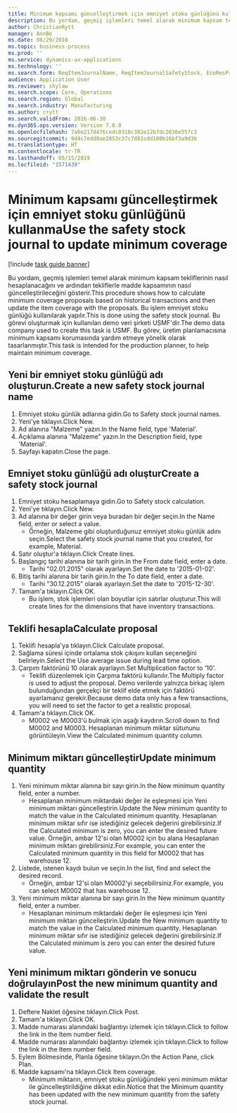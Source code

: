 ```yaml
---
title: Minimum kapsamı güncelleştirmek için emniyet stoku günlüğünü kullanma
description: Bu yordam, geçmiş işlemleri temel alarak minimum kapsam tekliflerinin nasıl hesaplanacağını ve ardından tekliflerle madde kapsamının nasıl güncelleştirileceğini gösterir.
author: ChristianRytt
manager: AnnBe
ms.date: 08/29/2018
ms.topic: business-process
ms.prod: ''
ms.service: dynamics-ax-applications
ms.technology: ''
ms.search.form: ReqItemJournalName, ReqItemJournalSafetyStock, EcoResProductInformationDialog, EcoResProductDetailsExtended, ReqItemTable
audience: Application User
ms.reviewer: shylaw
ms.search.scope: Core, Operations
ms.search.region: Global
ms.search.industry: Manufacturing
ms.author: crytt
ms.search.validFrom: 2016-06-30
ms.dyn365.ops.version: Version 7.0.0
ms.openlocfilehash: 7a6e217d476cedc0318c382e12b7dc2036e557c3
ms.sourcegitcommit: 9d4c7edd0ae2053c37c7d81cdd180b16bf3a9d3b
ms.translationtype: HT
ms.contentlocale: tr-TR
ms.lasthandoff: 05/15/2019
ms.locfileid: "1571439"
---
```

# <a name="use-the-safety-stock-journal-to-update-minimum-coverage"></a><span data-ttu-id="1098d-103">Minimum kapsamı güncelleştirmek için emniyet stoku günlüğünü kullanma</span><span class="sxs-lookup"><span data-stu-id="1098d-103">Use the safety stock journal to update minimum coverage</span></span>

[!include [task guide banner](../../includes/task-guide-banner.md)]

<span data-ttu-id="1098d-104">Bu yordam, geçmiş işlemleri temel alarak minimum kapsam tekliflerinin nasıl hesaplanacağını ve ardından tekliflerle madde kapsamının nasıl güncelleştirileceğini gösterir.</span><span class="sxs-lookup"><span data-stu-id="1098d-104">This procedure shows how to calculate minimum coverage proposals based on historical transactions and then update the item coverage with the proposals.</span></span> <span data-ttu-id="1098d-105">Bu işlem emniyet stoku günlüğü kullanılarak yapılır.</span><span class="sxs-lookup"><span data-stu-id="1098d-105">This is done using the safety stock journal.</span></span> <span data-ttu-id="1098d-106">Bu görevi oluşturmak için kullanılan demo veri şirketi USMF'dir.</span><span class="sxs-lookup"><span data-stu-id="1098d-106">The demo data company used to create this task is USMF.</span></span> <span data-ttu-id="1098d-107">Bu görev, üretim planlamacısına minimum kapsamı korumasında yardım etmeye yönelik olarak tasarlanmıştır.</span><span class="sxs-lookup"><span data-stu-id="1098d-107">This task is intended for the production planner, to help maintain minimum coverage.</span></span>


## <a name="create-a-new-safety-stock-journal-name"></a><span data-ttu-id="1098d-108">Yeni bir emniyet stoku günlüğü adı oluşturun.</span><span class="sxs-lookup"><span data-stu-id="1098d-108">Create a new safety stock journal name</span></span>
1. <span data-ttu-id="1098d-109">Emniyet stoku günlük adlarına gidin.</span><span class="sxs-lookup"><span data-stu-id="1098d-109">Go to Safety stock journal names.</span></span>
2. <span data-ttu-id="1098d-110">Yeni'ye tıklayın.</span><span class="sxs-lookup"><span data-stu-id="1098d-110">Click New.</span></span>
3. <span data-ttu-id="1098d-111">Ad alanına "Malzeme" yazın.</span><span class="sxs-lookup"><span data-stu-id="1098d-111">In the Name field, type 'Material'.</span></span>
4. <span data-ttu-id="1098d-112">Açıklama alanına "Malzeme" yazın.</span><span class="sxs-lookup"><span data-stu-id="1098d-112">In the Description field, type 'Material'.</span></span>
5. <span data-ttu-id="1098d-113">Sayfayı kapatın.</span><span class="sxs-lookup"><span data-stu-id="1098d-113">Close the page.</span></span>

## <a name="create-a-safety-stock-journal"></a><span data-ttu-id="1098d-114">Emniyet stoku günlüğü adı oluştur</span><span class="sxs-lookup"><span data-stu-id="1098d-114">Create a safety stock journal</span></span>
1. <span data-ttu-id="1098d-115">Emniyet stoku hesaplamaya gidin.</span><span class="sxs-lookup"><span data-stu-id="1098d-115">Go to Safety stock calculation.</span></span>
2. <span data-ttu-id="1098d-116">Yeni'ye tıklayın.</span><span class="sxs-lookup"><span data-stu-id="1098d-116">Click New.</span></span>
3. <span data-ttu-id="1098d-117">Ad alanına bir değer girin veya buradan bir değer seçin.</span><span class="sxs-lookup"><span data-stu-id="1098d-117">In the Name field, enter or select a value.</span></span>
    * <span data-ttu-id="1098d-118">Örneğin, Malzeme gibi oluşturduğunuz emniyet stoku günlük adını seçin.</span><span class="sxs-lookup"><span data-stu-id="1098d-118">Select the safety stock journal name that you created, for example, Material.</span></span>  
4. <span data-ttu-id="1098d-119">Satır oluştur'a tıklayın.</span><span class="sxs-lookup"><span data-stu-id="1098d-119">Click Create lines.</span></span>
5. <span data-ttu-id="1098d-120">Başlangıç tarihi alanına bir tarih girin.</span><span class="sxs-lookup"><span data-stu-id="1098d-120">In the From date field, enter a date.</span></span>
    * <span data-ttu-id="1098d-121">Tarihi "02.01.2015" olarak ayarlayın.</span><span class="sxs-lookup"><span data-stu-id="1098d-121">Set the date to '2015-01-02'.</span></span>  
6. <span data-ttu-id="1098d-122">Bitiş tarihi alanına bir tarih girin.</span><span class="sxs-lookup"><span data-stu-id="1098d-122">In the To date field, enter a date.</span></span>
    * <span data-ttu-id="1098d-123">Tarihi "30.12.2015" olarak ayarlayın.</span><span class="sxs-lookup"><span data-stu-id="1098d-123">Set the date to '2015-12-30'.</span></span>  
7. <span data-ttu-id="1098d-124">Tamam'a tıklayın.</span><span class="sxs-lookup"><span data-stu-id="1098d-124">Click OK.</span></span>
    * <span data-ttu-id="1098d-125">Bu işlem, stok işlemleri olan boyutlar için satırlar oluşturur.</span><span class="sxs-lookup"><span data-stu-id="1098d-125">This will create lines for the dimensions that have inventory transactions.</span></span>  

## <a name="calculate-proposal"></a><span data-ttu-id="1098d-126">Teklifi hesapla</span><span class="sxs-lookup"><span data-stu-id="1098d-126">Calculate proposal</span></span>
1. <span data-ttu-id="1098d-127">Teklifi hesapla'ya tıklayın.</span><span class="sxs-lookup"><span data-stu-id="1098d-127">Click Calculate proposal.</span></span>
2. <span data-ttu-id="1098d-128">Sağlama süresi içinde ortalama stok çıkışını kullan seçeneğini belirleyin.</span><span class="sxs-lookup"><span data-stu-id="1098d-128">Select the Use average issue during lead time option.</span></span>
3. <span data-ttu-id="1098d-129">Çarpım faktörünü 10 olarak ayarlayın.</span><span class="sxs-lookup"><span data-stu-id="1098d-129">Set Multiplication factor to '10'.</span></span>
    * <span data-ttu-id="1098d-130">Teklifi düzenlemek için Çarpma faktörü kullanılır.</span><span class="sxs-lookup"><span data-stu-id="1098d-130">The Multiply factor is used to adjust the proposal.</span></span> <span data-ttu-id="1098d-131">Demo verilerde yalnızca birkaç işlem bulunduğundan gerçekçi bir teklif elde etmek için faktörü ayarlamanız gerekir.</span><span class="sxs-lookup"><span data-stu-id="1098d-131">Because demo data only has a few transactions, you will need to set the factor to get a realistic proposal.</span></span>  
4. <span data-ttu-id="1098d-132">Tamam'a tıklayın.</span><span class="sxs-lookup"><span data-stu-id="1098d-132">Click OK.</span></span>
    * <span data-ttu-id="1098d-133">M0002 ve M0003'ü bulmak için aşağı kaydırın.</span><span class="sxs-lookup"><span data-stu-id="1098d-133">Scroll down to find M0002 and M0003.</span></span> <span data-ttu-id="1098d-134">Hesaplanan minimum miktar sütununu görüntüleyin.</span><span class="sxs-lookup"><span data-stu-id="1098d-134">View the Calculated minimum quantity column.</span></span>   

## <a name="update-minimum-quantity"></a><span data-ttu-id="1098d-135">Minimum miktarı güncelleştir</span><span class="sxs-lookup"><span data-stu-id="1098d-135">Update minimum quantity</span></span>
1. <span data-ttu-id="1098d-136">Yeni minimum miktar alanına bir sayı girin.</span><span class="sxs-lookup"><span data-stu-id="1098d-136">In the New minimum quantity field, enter a number.</span></span>
    * <span data-ttu-id="1098d-137">Hesaplanan minimum miktardaki değer ile eşleşmesi için Yeni minimum miktarı güncelleştirin.</span><span class="sxs-lookup"><span data-stu-id="1098d-137">Update the New minimum quantity to match the value in the Calculated minimum quantity.</span></span> <span data-ttu-id="1098d-138">Hesaplanan minimum miktar sıfır ise istediğiniz gelecek değerini girebilirsiniz.</span><span class="sxs-lookup"><span data-stu-id="1098d-138">If the Calculated minimum is zero,  you can enter the desired future value.</span></span> <span data-ttu-id="1098d-139">Örneğin, ambar 12'si olan M0002 için bu alana Hesaplanan minimum miktarı girebilirsiniz.</span><span class="sxs-lookup"><span data-stu-id="1098d-139">For example, you can enter the Calculated minimum quantity in this field for M0002 that has warehouse 12.</span></span>  
2. <span data-ttu-id="1098d-140">Listede, istenen kaydı bulun ve seçin.</span><span class="sxs-lookup"><span data-stu-id="1098d-140">In the list, find and select the desired record.</span></span>
    * <span data-ttu-id="1098d-141">Örneğin, ambar 12'si olan M0002'yi seçebilirsiniz.</span><span class="sxs-lookup"><span data-stu-id="1098d-141">For example, you can select M0002 that has warehouse 12.</span></span>  
3. <span data-ttu-id="1098d-142">Yeni minimum miktar alanına bir sayı girin.</span><span class="sxs-lookup"><span data-stu-id="1098d-142">In the New minimum quantity field, enter a number.</span></span>
    * <span data-ttu-id="1098d-143">Hesaplanan minimum miktardaki değer ile eşleşmesi için Yeni minimum miktarı güncelleştirin.</span><span class="sxs-lookup"><span data-stu-id="1098d-143">Update the New minimum quantity to match the value in the Calculated minimum quantity.</span></span> <span data-ttu-id="1098d-144">Hesaplanan minimum miktar sıfır ise istediğiniz gelecek değerini girebilirsiniz.</span><span class="sxs-lookup"><span data-stu-id="1098d-144">If the Calculated minimum is zero you can enter the desired future value.</span></span>  

## <a name="post-the-new-minimum-quantity-and-validate-the-result"></a><span data-ttu-id="1098d-145">Yeni minimum miktarı gönderin ve sonucu doğrulayın</span><span class="sxs-lookup"><span data-stu-id="1098d-145">Post the new minimum quantity and validate the result</span></span>
1. <span data-ttu-id="1098d-146">Deftere Naklet öğesine tıklayın.</span><span class="sxs-lookup"><span data-stu-id="1098d-146">Click Post.</span></span>
2. <span data-ttu-id="1098d-147">Tamam'a tıklayın.</span><span class="sxs-lookup"><span data-stu-id="1098d-147">Click OK.</span></span>
3. <span data-ttu-id="1098d-148">Madde numarası alanındaki bağlantıyı izlemek için tıklayın.</span><span class="sxs-lookup"><span data-stu-id="1098d-148">Click to follow the link in the Item number field.</span></span>
4. <span data-ttu-id="1098d-149">Madde numarası alanındaki bağlantıyı izlemek için tıklayın.</span><span class="sxs-lookup"><span data-stu-id="1098d-149">Click to follow the link in the Item number field.</span></span>
5. <span data-ttu-id="1098d-150">Eylem Bölmesinde, Planla öğesine tıklayın.</span><span class="sxs-lookup"><span data-stu-id="1098d-150">On the Action Pane, click Plan.</span></span>
6. <span data-ttu-id="1098d-151">Madde kapsamı'na tıklayın.</span><span class="sxs-lookup"><span data-stu-id="1098d-151">Click Item coverage.</span></span>
    * <span data-ttu-id="1098d-152">Minimum miktarın, emniyet stoku günlüğündeki yeni minimum miktar ile güncelleştirildiğine dikkat edin.</span><span class="sxs-lookup"><span data-stu-id="1098d-152">Notice that the Minimum quantity has been updated with the new minimum quantity from the safety stock journal.</span></span>  

